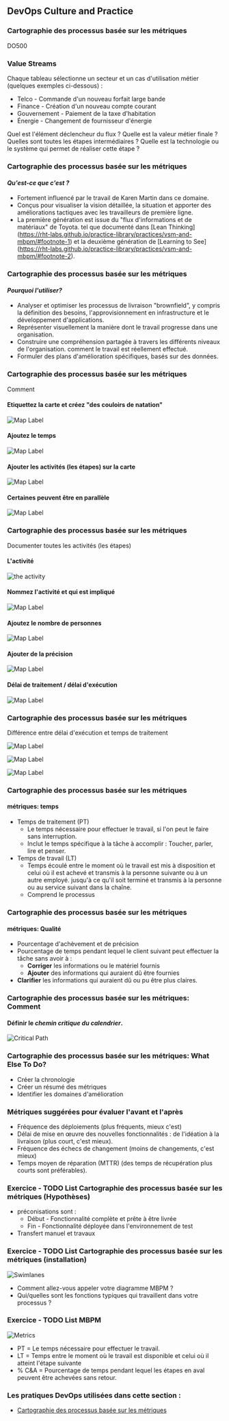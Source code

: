 <!-- .slide: data-background-image="images/RH_NewBrand_Background.png" -->
## DevOps Culture and Practice <!-- {_class="course-title"} -->
### Cartographie des processus basée sur les métriques <!-- {_class="title-color"} -->
DO500 <!-- {_class="title-color"} -->



### Value Streams
Chaque tableau sélectionne un secteur et un cas d'utilisation métier (quelques exemples ci-dessous) :
* Telco - Commande d'un nouveau forfait large bande
* Finance - Création d'un nouveau compte courant
* Gouvernement - Paiement de la taxe d'habitation
* Énergie - Changement de fournisseur d'énergie

Quel est l'élément déclencheur du flux ?
Quelle est la valeur métier finale ?
Quelles sont toutes les étapes intermédiaires ?
Quelle est la technologie ou le système qui permet de réaliser cette étape ?



### Cartographie des processus basée sur les métriques
#### _Qu'est-ce que c'est ?_
* Fortement influencé par le travail de Karen Martin dans ce domaine.
* Conçus pour visualiser la vision détaillée, la situation et apporter des améliorations tactiques avec les travailleurs de première ligne.
* La première génération est issue du "flux d'informations et de matériaux" de Toyota.
tel que documenté dans [Lean Thinking] (https://rht-labs.github.io/practice-library/practices/vsm-and-mbpm/#footnote-1)
et la deuxième génération de [Learning to See] (https://rht-labs.github.io/practice-library/practices/vsm-and-mbpm/#footnote-2).



### Cartographie des processus basée sur les métriques
#### _Pourquoi l'utiliser?_
* Analyser et optimiser les processus de livraison "brownfield", y compris la définition des besoins, l'approvisionnement en infrastructure et le développement d'applications.
* Représenter visuellement la manière dont le travail progresse dans une organisation.
* Construire une compréhension partagée à travers les différents niveaux de l'organisation.
comment le travail est réellement effectué.
* Formuler des plans d'amélioration spécifiques, basés sur des données.



### Cartographie des processus basée sur les métriques
Comment



#### Etiquettez la carte et créez "des couloirs de natation"
![Map Label](images/vsm/mbpm-swim-lanes.png)



#### Ajoutez le temps
![Map Label](images/vsm/mbpm-swim-add-time.png)



#### Ajouter les activités (les étapes) sur la carte
![Map Label](images/vsm/mbpm-steps.png)



#### Certaines peuvent être en parallèle
![Map Label](images/vsm/mbpm-steps-final.png)



### Cartographie des processus basée sur les métriques
Documenter toutes les activités (les étapes)



#### L'activité
![the activity](images/vsm/mbpm-activities-0.png)



#### Nommez l'activité et qui est impliqué
![Map Label](images/vsm/mbpm-activities-1.png)



#### Ajoutez le nombre de personnes
![Map Label](images/vsm/mbpm-activities-2.png)



#### Ajouter de la précision
![Map Label](images/vsm/mbpm-activities-3.png)



#### Délai de traitement / délai d'exécution
![Map Label](images/vsm/mbpm-activities-4.png)



### Cartographie des processus basée sur les métriques
Différence entre délai d'exécution et temps de traitement


![Map Label](images/vsm/pt-lt-1.png)



![Map Label](images/vsm/pt-lt-2.png)



![Map Label](images/vsm/pt-lt-3.png)



### Cartographie des processus basée sur les métriques
#### métriques: temps
* Temps de traitement (PT)
  * Le temps nécessaire pour effectuer le travail, si l'on peut le faire sans interruption.
  * Inclut le temps spécifique à la tâche à accomplir : Toucher, parler, lire et penser.
* Temps de travail (LT)
  * Temps écoulé entre le moment où le travail est mis à disposition et celui où il est achevé et transmis à la personne suivante ou à un autre employé.
  jusqu'à ce qu'il soit terminé et transmis à la personne ou au service suivant dans la chaîne.
  * Comprend le processus


### Cartographie des processus basée sur les métriques
#### métriques: Qualité
* Pourcentage d'achèvement et de précision
* Pourcentage de temps pendant lequel le client suivant peut effectuer la tâche sans avoir à :
  * **Corriger** les informations ou le matériel fournis
  * **Ajouter** des informations qui auraient dû être fournies
 *  **Clarifier** les informations qui auraient dû ou pu être plus claires.



### Cartographie des processus basée sur les métriques: Comment
#### Définir le _chemin critique du calendrier_.
![Critical Path](images/vsm/mbpmstep6.png)



### Cartographie des processus basée sur les métriques: What Else To Do?
* Créer la chronologie
* Créer un résumé des métriques
* Identifier les domaines d'amélioration



### Métriques suggérées pour évaluer l'avant et l'après
* Fréquence des déploiements (plus fréquents, mieux c'est)
* Délai de mise en œuvre des nouvelles fonctionnalités : de l'idéation à la livraison (plus court, c'est mieux).
* Fréquence des échecs de changement (moins de changements, c'est mieux)
* Temps moyen de réparation (MTTR) (des temps de récupération plus courts sont préférables).



### Exercice -  TODO List Cartographie des processus basée sur les métriques (Hypothèses)

* préconisations sont :
  * Début - Fonctionnalité complète et prête à être livrée
  * Fin - Fonctionnalité déployée dans l'environnement de test
* Transfert manuel et travaux



### Exercice - TODO List Cartographie des processus basée sur les métriques  (installation)

![Swimlanes](images/vsm/mbpmstep2.png) <!-- {_class="inline-image"} -->
* Comment allez-vous appeler votre diagramme MBPM ?
* Qui/quelles sont les fonctions typiques qui travaillent dans votre processus ?



### Exercice - TODO List MBPM

![Metrics](images/vsm/mbpmstep5.png) <!-- {_class="inline-image"} -->
* PT = Le temps nécessaire pour effectuer le travail.
* LT = Temps entre le moment où le travail est disponible et celui où il atteint l'étape suivante
* % C&A = Pourcentage de temps pendant lequel les étapes en aval peuvent être achevées sans retour.



<!-- .slide: data-background-image="images/chef-background.png", class="white-style" -->
### Les pratiques DevOps utilisées dans cette section :
- [Cartographie des processus basée sur les métriques](https://openpracticelibrary.com/practice/vsm-and-mbpm/)